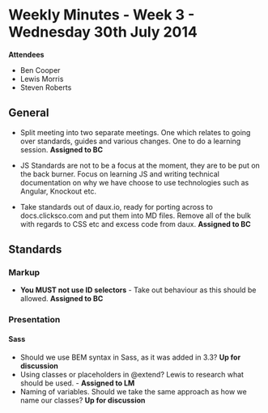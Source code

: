 # Weekly Minutes - Week 3 - Wednesday 30th July 2014

**Attendees**
- Ben Cooper
- Lewis Morris
- Steven Roberts

## General

- Split meeting into two separate meetings. One which relates to going over standards, guides and various changes. One to do a learning session. **Assigned to BC**

- JS Standards are not to be a focus at the moment, they are to be put on the back burner. Focus on learning JS and writing technical documentation on why we have choose to use technologies such as Angular, Knockout etc.

- Take standards out of daux.io, ready for porting across to docs.clicksco.com and put them into MD files. Remove all of the bulk with regards to CSS etc and excess code from daux. **Assigned to BC**

## Standards

### Markup

- **You <b>MUST</b> not use ID selectors** - Take out behaviour as this should be allowed. **Assigned to BC**

### Presentation

#### Sass

- Should we use BEM syntax in Sass, as it was added in 3.3? **Up for discussion**
- Using classes or placeholders in @extend? Lewis to research what should be used. - **Assigned to LM**
- Naming of variables. Should we take the same approach as how we name our classes? **Up for discussion**






